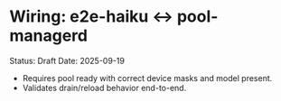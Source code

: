 # Wiring: e2e-haiku ↔ pool-managerd

Status: Draft
Date: 2025-09-19

- Requires pool ready with correct device masks and model present.
- Validates drain/reload behavior end-to-end.
